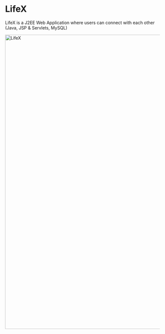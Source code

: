 # LifeX
LifeX is a J2EE Web Application where users can connect with each other (Java, JSP &amp; Servlets, MySQL)

<img width="960" alt="LifeX" src="https://user-images.githubusercontent.com/61011188/179132918-10fd8cee-fbda-4650-9840-cf73ad1aa57a.png">
